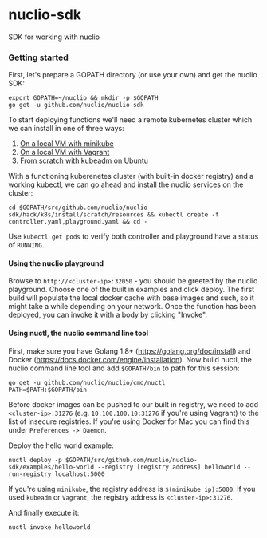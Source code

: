# nuclio-sdk
SDK for working with nuclio

### Getting started
First, let's prepare a GOPATH directory (or use your own) and get the nuclio SDK:
```
export GOPATH=~/nuclio && mkdir -p $GOPATH
go get -u github.com/nuclio/nuclio-sdk
```

To start deploying functions we'll need a remote kubernetes cluster which we can install in one of three ways:

1. [On a local VM with minikube](hack/k8s/install/minikube/README.md)
2. [On a local VM with Vagrant](hack/k8s/install/vagrant/README.md)
3. [From scratch with kubeadm on Ubuntu](hack/k8s/install/scratch/README.md)

With a functioning kuberenetes cluster (with built-in docker registry) and a working kubectl, we can go ahead and install the nuclio services on the cluster:

```
cd $GOPATH/src/github.com/nuclio/nuclio-sdk/hack/k8s/install/scratch/resources && kubectl create -f controller.yaml,playground.yaml && cd -
```

Use `kubectl get pods` to verify both controller and playground have a status of `RUNNING`.

#### Using the nuclio playground
Browse to `http://<cluster-ip>:32050` - you should be greeted by the nuclio playground. Choose one of the built in examples and click deploy. The first build will populate the local docker cache with base images and such, so it might take a while depending on your network. Once the function has been deployed, you can invoke it with a body by clicking "Invoke".

#### Using nuctl, the nuclio command line tool

First, make sure you have Golang 1.8+ (https://golang.org/doc/install) and Docker (https://docs.docker.com/engine/installation). Now build nuctl, the nuclio command line tool and add `$GOPATH/bin` to path for this session:
```
go get -u github.com/nuclio/nuclio/cmd/nuctl
PATH=$PATH:$GOPATH/bin
```

Before docker images can be pushed to our built in registry, we need to add `<cluster-ip>:31276` (e.g. `10.100.100.10:31276` if you're using Vagrant) to the list of insecure registries. If you're using Docker for Mac you can find this under `Preferences -> Daemon`.

Deploy the hello world example:
```
nuctl deploy -p $GOPATH/src/github.com/nuclio/nuclio-sdk/examples/hello-world --registry [registry address] helloworld --run-registry localhost:5000
```

If you're using `minikube`, the registry address is `$(minikube ip):5000`. If you used `kubeadm` or `Vagrant`, the registry address is `<cluster-ip>:31276`.

And finally execute it:
```
nuctl invoke helloworld
```
